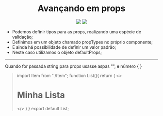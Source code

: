 <h1 align="center"> Avançando em props </h1>

<p align="center">
<img src="http://img.shields.io/static/v1?label=STATUS&message=EM%20DESENVOLVIMENTO&color=GREEN&style=for-the-badge"/>
<img src="https://img.shields.io/static/v1?label=Linguagem de programação&message=React&color=d3d523&style=for-the-badge&logo=React"/>
</p>

<p>

* Podemos definir tipos para as props, realizando uma espécie de validação;
* Definimos em um objeto chamado propTypes no próprio componente;
* E ainda há possibilidade de definir um valor padrão;
* Neste caso utilizamos o objeto defaultProps;

</p>

<hr/>

<p>
Quando for passada string para props usasse aspas "", e número { }

>import Item from "./Item";
>function List(){
>    return (
>        <>
>            <h1>Minha Lista</h1>
>            <ul>
>                <Item marca="ferrari" ano_lancamento={1985}/>
>                <Item marca="fiat" ano_lancamento={1985}/>
>                <Item marca="renault"/>
>            </ul>
>        </>
>    )
>}
>export default List;
</p>
